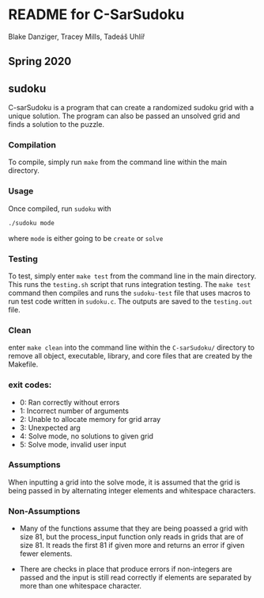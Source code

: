 README for C-SarSudoku
==========================
Blake Danziger, Tracey Mills, Tadeáš Uhlíř

Spring 2020
---------

## sudoku
C-sarSudoku is a program that can create a randomized sudoku grid with a unique solution. The program can also be passed an unsolved grid and finds a solution to the puzzle.


### Compilation

To compile, simply run `make` from the command line within the main directory.

### Usage

Once compiled, run `sudoku` with 
``` bash
./sudoku mode
```
where `mode` is either going to be `create` or `solve`

### Testing

To test, simply enter `make test` from the command line in the main directory.
This runs the `testing.sh` script that runs integration testing. The `make test` command then compiles and runs the `sudoku-test` file that uses macros to run test code written in `sudoku.c`. The outputs are saved to the `testing.out` file.

### Clean

enter `make clean` into the command line within the `C-sarSudoku/` directory to remove all object, executable, library, and core files that are created by the Makefile.


### exit codes:

- 0: Ran correctly without errors
- 1: Incorrect number of arguments
- 2: Unable to allocate memory for grid array
- 3: Unexpected arg
- 4: Solve mode, no solutions to given grid
- 5: Solve mode, invalid user input

### Assumptions
When inputting a grid into the solve mode, it is assumed that the grid is being passed in by alternating integer elements and whitespace characters.

### Non-Assumptions

* Many of the functions assume that they are being poassed a grid with size 81, but the process_input function only reads in grids that are of size 81. It reads the first 81 if given more and returns an error if given fewer elements.

* There are checks in place that produce errors if non-integers are passed and the input is still read correctly if elements are separated by more than one whitespace character.
